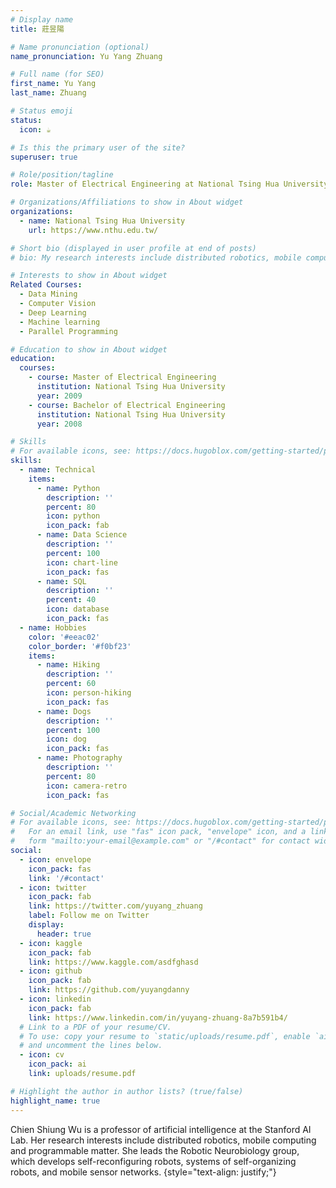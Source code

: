 ```yaml
---
# Display name
title: 莊昱陽

# Name pronunciation (optional)
name_pronunciation: Yu Yang Zhuang

# Full name (for SEO)
first_name: Yu Yang
last_name: Zhuang

# Status emoji
status:
  icon: ☕️

# Is this the primary user of the site?
superuser: true

# Role/position/tagline
role: Master of Electrical Engineering at National Tsing Hua University

# Organizations/Affiliations to show in About widget
organizations:
  - name: National Tsing Hua University
    url: https://www.nthu.edu.tw/

# Short bio (displayed in user profile at end of posts)
# bio: My research interests include distributed robotics, mobile computing and programmable matter.

# Interests to show in About widget
Related Courses:
  - Data Mining
  - Computer Vision
  - Deep Learning
  - Machine learning  
  - Parallel Programming

# Education to show in About widget
education:
  courses:
    - course: Master of Electrical Engineering
      institution: National Tsing Hua University
      year: 2009
    - course: Bachelor of Electrical Engineering
      institution: National Tsing Hua University
      year: 2008

# Skills
# For available icons, see: https://docs.hugoblox.com/getting-started/page-builder/#icons
skills:
  - name: Technical
    items:
      - name: Python
        description: ''
        percent: 80
        icon: python
        icon_pack: fab
      - name: Data Science
        description: ''
        percent: 100
        icon: chart-line
        icon_pack: fas
      - name: SQL
        description: ''
        percent: 40
        icon: database
        icon_pack: fas
  - name: Hobbies
    color: '#eeac02'
    color_border: '#f0bf23'
    items:
      - name: Hiking
        description: ''
        percent: 60
        icon: person-hiking
        icon_pack: fas
      - name: Dogs
        description: ''
        percent: 100
        icon: dog
        icon_pack: fas
      - name: Photography
        description: ''
        percent: 80
        icon: camera-retro
        icon_pack: fas

# Social/Academic Networking
# For available icons, see: https://docs.hugoblox.com/getting-started/page-builder/#icons
#   For an email link, use "fas" icon pack, "envelope" icon, and a link in the
#   form "mailto:your-email@example.com" or "/#contact" for contact widget.
social:
  - icon: envelope
    icon_pack: fas
    link: '/#contact'
  - icon: twitter
    icon_pack: fab
    link: https://twitter.com/yuyang_zhuang
    label: Follow me on Twitter
    display:
      header: true
  - icon: kaggle
    icon_pack: fab
    link: https://www.kaggle.com/asdfghasd
  - icon: github
    icon_pack: fab
    link: https://github.com/yuyangdanny
  - icon: linkedin
    icon_pack: fab
    link: https://www.linkedin.com/in/yuyang-zhuang-8a7b591b4/
  # Link to a PDF of your resume/CV.
  # To use: copy your resume to `static/uploads/resume.pdf`, enable `ai` icons in `params.yaml`,
  # and uncomment the lines below.
  - icon: cv
    icon_pack: ai
    link: uploads/resume.pdf

# Highlight the author in author lists? (true/false)
highlight_name: true
---
```


Chien Shiung Wu is a professor of artificial intelligence at the Stanford AI Lab. Her research interests include distributed robotics, mobile computing and programmable matter. She leads the Robotic Neurobiology group, which develops self-reconfiguring robots, systems of self-organizing robots, and mobile sensor networks.
{style="text-align: justify;"}
